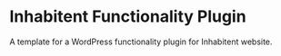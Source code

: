# Inhabitent Functionality Plugin

A template for a WordPress functionality plugin for Inhabitent website.
